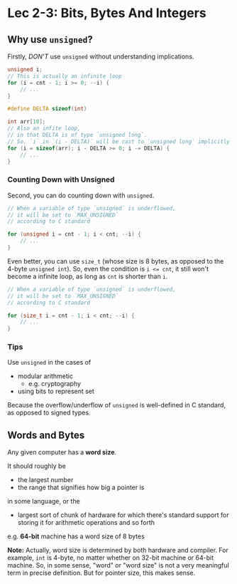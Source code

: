 # Lec 2-3: Bits, Bytes And Integers

## Why use `unsigned`?

Firstly, *DON'T* use `unsigned` without understanding implications.

```c
unsigned i;
// This is actually an infinite loop
for (i = cnt - 1; i >= 0; --i) { 
    // ...
}
```

```c
#define DELTA sizeof(int)

int arr[10];
// Also an infite loop,
// in that DELTA is of type `unsigned long`.
// So, `i` in `(i - DELTA)` will be cast to `unsigned long` implicitly
for (i = sizeof(arr); i - DELTA >= 0; i -= DELTA) {
    // ...
}
```

### Counting Down with Unsigned

Second, you can do counting down with `unsigned`.

```c
// When a variable of type `unsigned` is underflowed,
// it will be set to `MAX_UNSIGNED`
// according to C standard

for (unsigned i = cnt - 1; i < cnt; --i) {
    // ...
}
```

Even better, you can use `size_t` (whose size is 8 bytes, as opposed to the 4-byte `unsigned int`). So, even the condition is `i <= cnt`, it still won't become a infinite loop, as long as `cnt` is shorter than `i`.

```c
// When a variable of type `unsigned` is underflowed,
// it will be set to `MAX_UNSIGNED`
// according to C standard

for (size_t i = cnt - 1; i < cnt; --i) {
    // ...
}
```

### Tips

Use `unsigned` in the cases of

- modular arithmetic
  - e.g. cryptography
- using bits to represent set

Because the overflow/underflow of `unsigned` is well-defined in C standard, as opposed to signed types.

## Words and Bytes

Any given computer has a **word size**.

It should roughly be

- the largest number
- the range that signifies how big a pointer is

in some language, or the

- largest sort of chunk of hardware for which there's standard support for storing it for arithmetic operations and so forth

e.g. **64-bit** machine has a word size of 8 bytes

**Note:** Actually, word size is determined by both hardware and compiler. For example, `int` is 4-byte, no matter whether on 32-bit machine or 64-bit machine. 
So, in some sense, "word" or "word size" is not a very meaningful term in precise definition. But for pointer size, this makes sense.